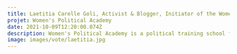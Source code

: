 ```yaml
---
title: Laetitia Carelle Goli, Activist & Blogger, Initiator of the Women’s Political Academy, Côte d’Ivoire
projet: Women's Political Academy
date: 2021-10-09T12:20:00.074Z
description: Women's Political Academy is a political training school for women from civil and political society. For 3 months, they are trained in political science and citizenship. With the women's political academy, they become agents of change in their community.The academy involves the next editions of the teenagers with the project of political vacations. In the long run, the goal is to start the political awakening of women earlier.
image: images/vote/laetitia.jpg
---
```

